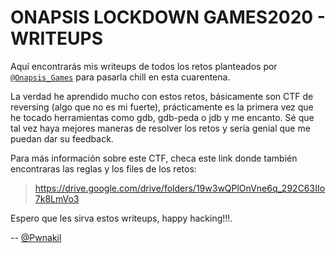 ONAPSIS LOCKDOWN GAMES2020 - WRITEUPS
==============================

Aquí encontrarás mis writeups de todos los retos planteados por [`@Onapsis_Games`](https://twitter.com/Onapsis_Games) para pasarla chill en esta cuarentena.

La verdad he aprendido mucho con estos retos, básicamente son CTF de reversing (algo que no es mi fuerte), prácticamente es la primera vez que he tocado herramientas como gdb, gdb-peda o jdb y me encanto. Sé que tal vez haya mejores maneras de resolver los retos y sería genial que me puedan dar su feedback.


Para más información sobre este CTF, checa este link donde también encontraras las reglas y los files de los retos:

> <https://drive.google.com/drive/folders/19w3wQPlOnVne6q_292C63IIo7k8LmVo3>

Espero que les sirva estos writeups, happy hacking!!!.

-- [@Pwnakil](https://twitter.com/pwnakil)

